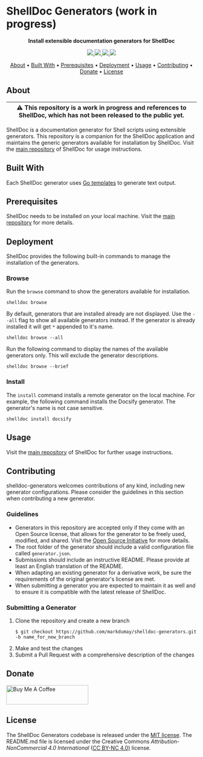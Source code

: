 # ShellDoc Generators (work in progress)

<!-- Tagline -->
<p align="center">
    <b>Install extensible documentation generators for ShellDoc</b>
    <br />
</p>


<!-- Badges -->
<p align="center">
    <a href="https://github.com/markdumay/shelldoc-generators/commits/main" alt="Last commit">
        <img src="https://img.shields.io/github/last-commit/markdumay/shelldoc-generators.svg" />
    </a>
    <a href="https://github.com/markdumay/shelldoc-generators/issues" alt="Issues">
        <img src="https://img.shields.io/github/issues/markdumay/shelldoc-generators.svg" />
    </a>
    <a href="https://github.com/markdumay/shelldoc-generators/pulls" alt="Pulls">
        <img src="https://img.shields.io/github/issues-pr-raw/markdumay/shelldoc-generators.svg" />
    </a>
    <a href="https://github.com/markdumay/shelldoc-generators/blob/main/LICENSE" alt="License">
        <img src="https://img.shields.io/github/license/markdumay/shelldoc-generators" />
    </a>
</p>

<!-- Table of Contents -->
<p align="center">
  <a href="#about">About</a> •
  <a href="#built-with">Built With</a> •
  <a href="#prerequisites">Prerequisites</a> •
  <a href="#deployment">Deployment</a> •
  <a href="#usage">Usage</a> •
  <a href="#contributing">Contributing</a> •
  <a href="#donate">Donate</a> •
  <a href="#license">License</a>
</p>


## About
| :warning: This repository is a work in progress and references to ShellDoc, which has not been released to the public yet. |
| --- |

ShellDoc is a documentation generator for Shell scripts using extensible generators. This repository is a companion for the ShellDoc application and maintains the generic generators available for installation by ShellDoc. Visit the [main repository][shelldoc_repository] of ShellDoc for usage instructions.


<!-- TODO: add tutorial deep-link 
Detailed background information is available on the author's [personal blog][blog].
-->

## Built With
Each ShellDoc generator uses [Go templates][go_template] to generate text output.

## Prerequisites
ShellDoc needs to be installed on your local machine. Visit the [main repository][shelldoc_repository] for more details.

## Deployment
ShellDoc provides the following built-in commands to manage the installation of the generators.

### Browse
Run the `browse` command to show the generators available for installation.

```console
shelldoc browse
```

By default, generators that are installed already are not displayed. Use the `--all` flag to show all available generators instead. If the generator is already installed it will get `*` appended to it's name.

```console
shelldoc browse --all
```

Run the following command to display the names of the available generators only. This will exclude the generator descriptions.

```console
shelldoc browse --brief
```

### Install
The `install` command installs a remote generator on the local machine. For example, the following command installs the Docsify generator. The generator's name is not case sensitive.

```console
shelldoc install docsify
```

<!--
### Remove an Installed Generator
### Upgrade Installed Generators
-->

## Usage
Visit the [main repository][shelldoc_repository] of ShellDoc for further usage instructions.

## Contributing
shelldoc-generators welcomes contributions of any kind, including new generator configurations. Please consider the guidelines in this section when contributing a new generator.

### Guidelines
- Generators in this repository are accepted only if they come with an Open Source license, that allows for the generator to be freely used, modified, and shared. Visit the [Open Source Initiative][open_source_url] for more details.
- The root folder of the generator should include a valid configuration file called `generator.json`.
- Submissions should include an instructive README. Please provide at least an English translation of the README.
- When adapting an existing generator for a derivative work, be sure the requirements of the original generator's license are met.
- When submitting a generator you are expected to maintain it as well and to ensure it is compatible with the latest release of ShellDoc.

### Submitting a Generator
1. Clone the repository and create a new branch 
    ```console
    $ git checkout https://github.com/markdumay/shelldoc-generators.git -b name_for_new_branch
    ```
2. Make and test the changes
3. Submit a Pull Request with a comprehensive description of the changes


## Donate
<a href="https://www.buymeacoffee.com/markdumay" target="_blank"><img src="https://cdn.buymeacoffee.com/buttons/lato-orange.png" alt="Buy Me A Coffee" style="height: 51px !important;width: 217px !important;"></a>

## License
The ShellDoc Generators codebase is released under the [MIT license][license]. The README.md file <!-- and files in the "[wiki][wiki]" repository are --> is licensed under the Creative Commons *Attribution-NonCommercial 4.0 International* ([CC BY-NC 4.0)][cc-by-nc-4.0] license.

<!-- MARKDOWN PUBLIC LINKS -->
[cc-by-nc-4.0]: https://creativecommons.org/licenses/by-nc/4.0/
[docsify_url]: https://docsify.js.org
[go_template]: https://golang.org/pkg/text/template/
[open_source_url]: https://opensource.org/licenses

<!-- MARKDOWN MAINTAINED LINKS -->
<!-- TODO: add blog link
[blog]: https://markdumay.com
-->
[blog]: https://github.com/markdumay
[license]: https://github.com/markdumay/shelldoc-generators/blob/main/LICENSE
[shelldoc_repository]: https://github.com/markdumay/shelldoc.git
[repository]: https://github.com/markdumay/shelldoc-generators.git
<!-- [wiki]: https://github.com/markdumay/shelldoc-generators/wiki/
[wiki_commands]: https://github.com/markdumay/shelldoc-generators/wiki/Available-Commands
[wiki_dependencies]: https://github.com/markdumay/shelldoc-generators/wiki/Defining-Dependencies
[wiki_tags]: https://github.com/markdumay/shelldoc-generators/wiki/Using-Comments-Tags -->
